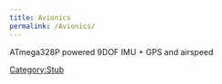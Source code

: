 ```yaml
---
title: Avionics
permalink: /Avionics/
---
```


ATmega328P powered 9DOF IMU + GPS and airspeed

[Category:Stub](/Category:Stub "wikilink")